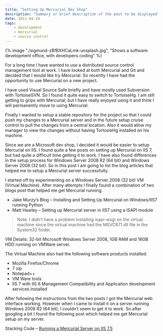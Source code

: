 ```yaml
---
title: "Setting Up Mercurial Dev Shop"
description: "Summary or brief description of the post to be displayed"
date: 2011-04-20
tags: 
    - development
    - mercurial
    - source control
---
```


{% image "./sigmund-zBfBXHCaLmk-unsplash.jpg", "Shows a software development office, with developers coding" %}

For a long time I have wanted to use a distributed source control management tool at work. I have looked at both Mercurial and Git and decided that I would like try Mercurial. So recently I have had the opportunity to use Mercurial on a new project.

<!--more-->

I have used Visual Source Safe briefly and have mostly used Subversion with TortoiseSVN. So I found it quite easy to switch to TortoiseHg. I am still getting to grips with Mercurial, but I have really enjoyed using it and think I will permanently move to using Mercurial.

Finally I wanted to setup a stable repository for the project so that I could push my changes to a Mercurial server and in the future setup cruise control to pull the changes from a central location. Also it would allow my manager to view the changes without having TortosieHg installed on his machine.

Since we are a Microsoft dev shop, I decided it would be easier to setup Mercurial on IIS. I found quite a few posts on setting up Mercurial on IIS 7, but had quite a difficult time getting it to work. I have also found differences in the setup process for Windows Server 2008 R2 (64 bit) and Windows Server 2008 (32 bit). So in this post I am going to list the blog articles that helped me to setup a Mercurial server successfully.

I started off by experimenting on a Windows Server 2008 (32 bit) VM (Virtual Machine). After many attempts I finally found a combination of two blogs post that helped me get Mercurial running.

* Jake Murzy’s Blog – Installing and Setting Up Mercurial on Windows/IIS7 running Python
* Matt Hawley – Setting up Mercurial server in IIS7 using a ISAPI module

> Note: I didn’t have a problem installing isapi-wsgi on the virtual machine since the virtual machine had the MSVCR71.dll file in the System32 folder.

VM Details: 32-bit Microsoft Windows Server 2008, 1GB RAM and 16GB HDD running on VMWare server.

The Virtual Machine also had the following software products installed:

* Mozilla Firefox/Chrome
* 7 zip
* Notepad++
* VM Ware tools
* IIS 7 with IIS 6 Management Compatibility and Application development services installed

After following the instructions from the two posts I got the Mercurial web interface working. However when I came to install it on a server running Windows 2008 R2 (64 bit), I couldn’t seem to get it to work. So after googling a bit I found the following post which helped me get Mercurial setup on my server.

Stacking Code – [Running a Mercurial Server on IIS 7.5](http://stackingcode.com/blog/2011/02/24/running-a-mercurial-server-on-iis-7-5-windows-server-2008-r2)

